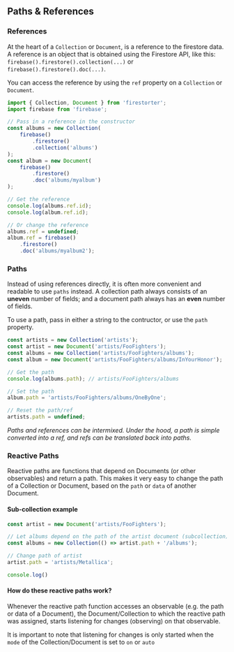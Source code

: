 ## Paths & References

### References

At the heart of a `Collection` or `Document`, is a reference to the firestore data.
A reference is an object that is obtained using the Firestore API, like this:
`firebase().firestore().collection(...)` or `firebase().firestore().doc(...)`.

You can access the reference by using the `ref` property on a `Collection` or
`Document`.

```js
import { Collection, Document } from 'firestorter';
import firebase from 'firebase';

// Pass in a reference in the constructor
const albums = new Collection(
	firebase()
		.firestore()
		.collection('albums')
);
const album = new Document(
	firebase()
		.firestore()
		.doc('albums/myalbum')
);

// Get the reference
console.log(albums.ref.id);
console.log(album.ref.id);

// Or change the reference
albums.ref = undefined;
album.ref = firebase()
	.firestore()
	.doc('albums/myalbum2');
```

### Paths

Instead of using references directly, it is often more convenient and readable
to use `paths` instead. A collection path always consists of an **uneven** number
of fields; and a document path always has an **even** number of fields.

To use a path, pass in either a string to the contructor, or use the `path`
property.

```js
const artists = new Collection('artists');
const artist = new Document('artists/FooFighters');
const albums = new Collection('artists/FooFighters/albums');
const album = new Document('artists/FooFighters/albums/InYourHonor');

// Get the path
console.log(albums.path); // artists/FooFighters/albums

// Set the path
album.path = 'artists/FooFighters/albums/OneByOne';

// Reset the path/ref
artists.path = undefined;
```

_Paths and references can be intermixed. Under the hood, a path is simple
converted into a ref, and refs can be translated back into paths._

### Reactive Paths

Reactive paths are functions that depend on Documents (or other observables)
and return a path. This makes it very easy to change the path of a Collection or
Document, based on the `path` or `data` of another Document.

#### Sub-collection example
```js
const artist = new Document('artists/FooFighters');

// Let albums depend on the path of the artist document (subcollection)
const albums = new Collection(() => artist.path + '/albums');

// Change path of artist
artist.path = 'artists/Metallica';

console.log()
```

#### How do these reactive paths work?

Whenever the reactive path function accesses an observable (e.g. the path or data
of a Document), the Document/Collection to which the reactive path was assigned, starts
listening for changes (observing) on that observable. 

It is important to note that listening for changes is only started when the `mode` of the
Collection/Document is set to `on` or `auto`


